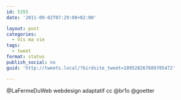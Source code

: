 ```yaml
---
id: 5355
date: '2011-09-02T07:29:08+02:00'

layout: post
categories:
  - Vis ma vie
tags:
  - tweet
format: status
publish_social: no
guid: 'http://tweets.local/?birdsite_tweet=109528267689705472'

---
```


@LaFermeDuWeb webdesign adaptatif cc @br1o @goetter